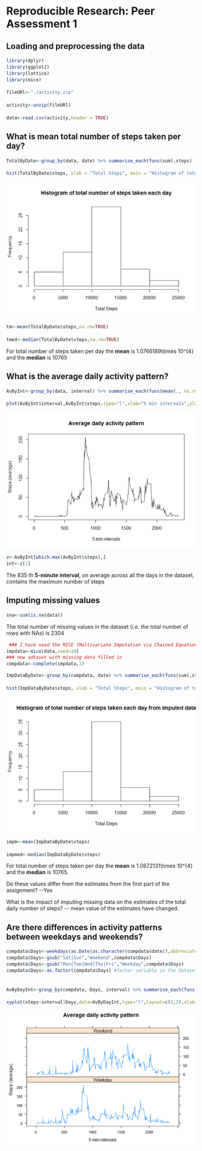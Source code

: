 # Reproducible Research: Peer Assessment 1


## Loading and preprocessing the data


```r
library(dplyr)
library(ggplot2)
library(lattice)
library(mice)

fileURl<-"./activity.zip"

activity<-unzip(fileURl)

data<-read.csv(activity,header = TRUE)
```

## What is mean total number of steps taken per day?


```r
TotalByDate<-group_by(data, date) %>% summarise_each(funs(sum),steps)

hist(TotalByDate$steps, xlab = "Total Steps", main = "Histogram of total number of steps taken each day")
```

![](PA1_template_files/figure-html/unnamed-chunk-2-1.png)<!-- -->

```r
tm<-mean(TotalByDate$steps,na.rm=TRUE)

tmed<-median(TotalByDate$steps,na.rm=TRUE)
```
For total number of steps taken per day the **mean** is 1.0766189\times 10^{4} and the **median** is 10765

## What is the average daily activity pattern?


```r
AvByInt<-group_by(data, interval) %>% summarise_each(funs(mean(., na.rm = TRUE)),steps)

plot(AvByInt$interval,AvByInt$steps,type="l",xlab="5 min intervals",ylab= "Steps (average)",main="Average daily activity pattern")
```

![](PA1_template_files/figure-html/unnamed-chunk-3-1.png)<!-- -->

```r
z<-AvByInt[which.max(AvByInt$steps),]
int<-z[1]
```
The 835 th **5-minute interval**, on average across all the days in the dataset, contains the maximum number of steps

## Imputing missing values


```r
sna<-sum(is.na(data))
```
The total number of missing values in the dataset (i.e. the total number of rows with NAs)
is 2304


```r
 ### I have used the MICE (Multivariate Imputation via Chained Equations) package to imput the missing values
impdata<-mice(data,seed=10)
### new adtaset with missing data filled in
compdata<-complete(impdata,1)
```

```r
ImpDataByDate<-group_by(compdata, date) %>% summarise_each(funs(sum),steps)

hist(ImpDataByDate$steps, xlab = "Total Steps", main = "Histogram of total number of steps taken each day from imputed data")
```

![](PA1_template_files/figure-html/unnamed-chunk-6-1.png)<!-- -->

```r
impm<-mean(ImpDataByDate$steps)

impmed<-median(ImpDataByDate$steps)
```

 For total number of steps taken per day the **mean** is 1.0872131\times 10^{4} and the **median** is 10765.
 
 Do these values differ from the estimates from the first part of the assignment? --Yes
 
 What is the impact of imputing missing data on the estimates of the total daily number of steps? -- mean value of the estimates have changed.

## Are there differences in activity patterns between weekdays and weekends?


```r
compdata$Days<-weekdays(as.Date(as.character(compdata$date)),abbreviate = TRUE)
compdata$Days<-gsub("Sat|Sun","Weekend",compdata$Days)
compdata$Days<-gsub("Mon|Tue|Wed|Thu|Fri","Weekday",compdata$Days)
compdata$Days<-as.factor(compdata$Days) #factor variable in the dataset with two levels - "weekday" and "weekend" 


AvByDayInt<-group_by(compdata, Days, interval) %>% summarise_each(funs(mean(., na.rm = TRUE)),steps)

xyplot(steps~interval|Days,data=AvByDayInt,type="l",layout=c(1,2),xlab="5 min intervals",ylab= "Steps (average)",main="Average daily activity pattern")
```

![](PA1_template_files/figure-html/unnamed-chunk-7-1.png)<!-- -->
